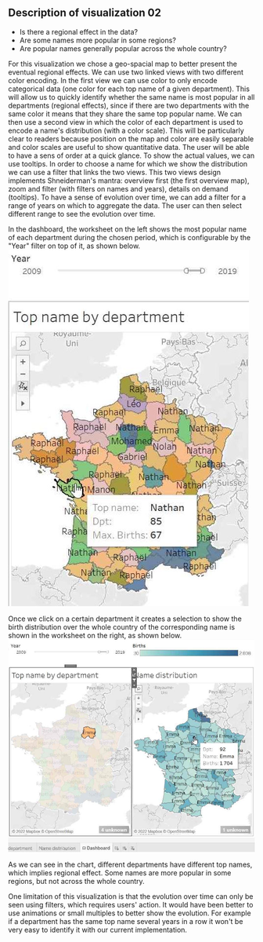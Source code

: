 ## Description of visualization 02

* Is there a regional effect in the data? 
* Are some names more popular in some regions? 
* Are popular names generally popular across the whole country?

For this visualization we chose a geo-spacial map to better present the eventual regional effects. We can use two linked views with two different color encoding. In the first view we can use color to only encode categorical data (one color for each top name of a given department). This will allow us to quickly identify whether the same name is most popular in all departments (regional effects), since if there are two departments with the same color it means that they share the same top popular name. We can then use a second view in which the color of each department is used to encode a name's distribution (with a color scale). This will be particularly clear to readers because position on the map and color are easily separable and color scales are useful to show quantitative data. The user will be able to have a sens of order at a quick glance. To show the actual values, we can use tooltips. In order to choose a name for which we show the distribution we can use a filter that links the two views. This two views design implements Shneiderman's mantra: overview first (the first overview map), zoom and filter (with filters on names and years), details on demand (tooltips). To have a sense of evolution over time, we can add a filter for a range of years on which to aggregate the data. The user can then select different range to see the evolution over time.

In the dashboard, the worksheet on the left shows the most popular name of each department during the chosen period, which is configurable by the "Year" filter on top of it, as shown below. \
![Alt text](Visualization2_1.JPG?raw=true "Visualization 2 view 1")

Once we click on a certain department it creates a selection to show the birth distribution over the whole country of the corresponding name is shown in the worksheet on the right, as shown below.
![Alt text](Visualization2_2.JPG?raw=true "Visualization 2 view 2")

As we can see in the chart, different departments have different top names, which implies regional effect. Some names are more popular in some regions, but not across the whole country.

One limitation of this visualization is that the evolution over time can only be seen using filters, which requires users' action. It would have been better to use animations or small multiples to better show the evolution. For example if a department has the same top name several years in a row it won't be very easy to identify it with our current implementation.

